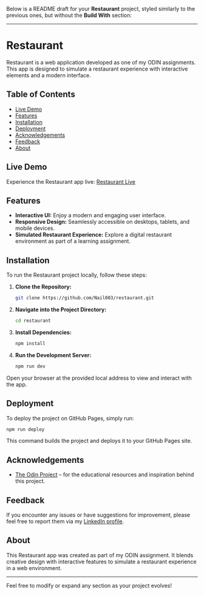 Below is a README draft for your **Restaurant** project, styled similarly to the previous ones, but without the **Build With** section:

---

# Restaurant

Restaurant is a web application developed as one of my ODIN assignments. This app is designed to simulate a restaurant experience with interactive elements and a modern interface.

## Table of Contents

- [Live Demo](#live-demo)
- [Features](#features)
- [Installation](#installation)
- [Deployment](#deployment)
- [Acknowledgements](#acknowledgements)
- [Feedback](#feedback)
- [About](#about)

## Live Demo

Experience the Restaurant app live: [Restaurant Live](https://nail003.github.io)

## Features

- **Interactive UI:** Enjoy a modern and engaging user interface.
- **Responsive Design:** Seamlessly accessible on desktops, tablets, and mobile devices.
- **Simulated Restaurant Experience:** Explore a digital restaurant environment as part of a learning assignment.

## Installation

To run the Restaurant project locally, follow these steps:

1. **Clone the Repository:**

   ```bash
   git clone https://github.com/Nail003/restaurant.git
   ```

2. **Navigate into the Project Directory:**

   ```bash
   cd restaurant
   ```

3. **Install Dependencies:**

   ```bash
   npm install
   ```

4. **Run the Development Server:**

   ```bash
   npm run dev
   ```

Open your browser at the provided local address to view and interact with the app.

## Deployment

To deploy the project on GitHub Pages, simply run:

```bash
npm run deploy
```

This command builds the project and deploys it to your GitHub Pages site.

## Acknowledgements

- [The Odin Project](https://www.theodinproject.com) – for the educational resources and inspiration behind this project.

## Feedback

If you encounter any issues or have suggestions for improvement, please feel free to report them via my [LinkedIn profile](https://www.linkedin.com/in/danial-zafar-dev).

## About

This Restaurant app was created as part of my ODIN assignment. It blends creative design with interactive features to simulate a restaurant experience in a web environment.

---

Feel free to modify or expand any section as your project evolves!